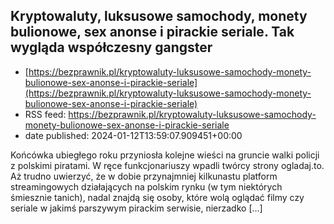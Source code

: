 ## Kryptowaluty, luksusowe samochody, monety bulionowe, sex anonse i pirackie seriale. Tak wygląda współczesny gangster
 - [https://bezprawnik.pl/kryptowaluty-luksusowe-samochody-monety-bulionowe-sex-anonse-i-pirackie-seriale](https://bezprawnik.pl/kryptowaluty-luksusowe-samochody-monety-bulionowe-sex-anonse-i-pirackie-seriale)
 - RSS feed: https://bezprawnik.pl/kryptowaluty-luksusowe-samochody-monety-bulionowe-sex-anonse-i-pirackie-seriale
 - date published: 2024-01-12T13:59:07.909451+00:00

Końcówka ubiegłego roku przyniosła kolejne wieści na gruncie walki policji z polskimi piratami. W ręce funkcjonariuszy wpadli twórcy strony ogladaj.to. Aż trudno uwierzyć, że w dobie przynajmniej kilkunastu platform streamingowych działających na polskim rynku (w tym niektórych śmiesznie tanich), nadal znajdą się osoby, które wolą oglądać filmy czy seriale w jakimś parszywym pirackim serwisie, nierzadko […]

